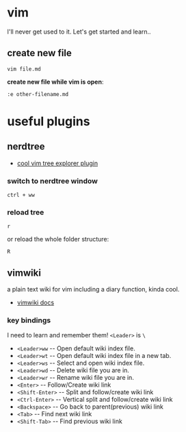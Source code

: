 # vim

I'll never get used to it. Let's get started and learn..

## create new file

```
vim file.md
```

**create new file while vim is open**:

```
:e other-filename.md
```

# useful plugins

## nerdtree

* [cool vim tree explorer plugin](https://github.com/scrooloose/nerdtree)

### switch to nerdtree window

```
ctrl + ww
```

### reload tree

```
r
```

or reload the whole folder structure:

```
R
```

## vimwiki

a plain text wiki for vim including a diary function, kinda cool.

* [vimwiki docs](https://github.com/vimwiki/vimwiki)

### key bindings

I need to learn and remember them! `<Leader>` is `\`

 * `<Leader>ww` -- Open default wiki index file.
 * `<Leader>wt` -- Open default wiki index file in a new tab.
 * `<Leader>ws` -- Select and open wiki index file.
 * `<Leader>wd` -- Delete wiki file you are in.
 * `<Leader>wr` -- Rename wiki file you are in.
 * `<Enter>` -- Follow/Create wiki link
 * `<Shift-Enter>` -- Split and follow/create wiki link
 * `<Ctrl-Enter>` -- Vertical split and follow/create wiki link
 * `<Backspace>` -- Go back to parent(previous) wiki link
 * `<Tab>` -- Find next wiki link
 * `<Shift-Tab>` -- Find previous wiki link

